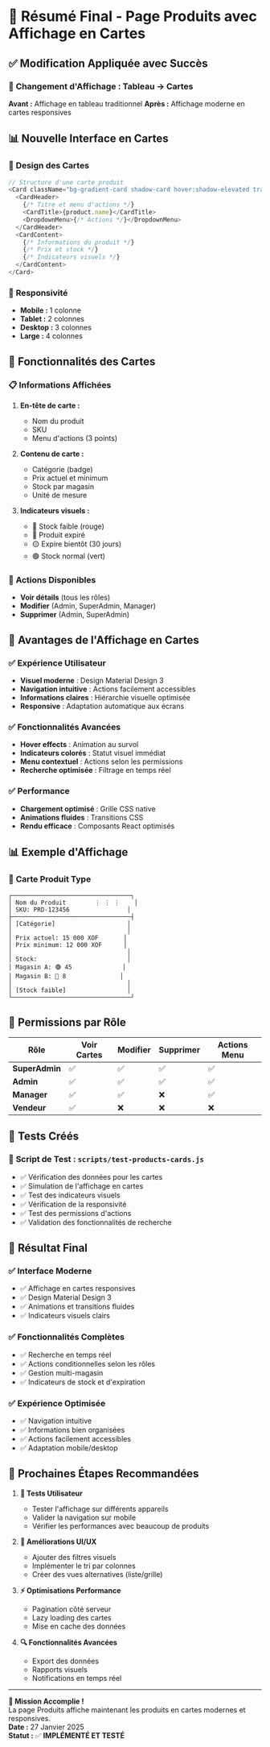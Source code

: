 # 🎯 Résumé Final - Page Produits avec Affichage en Cartes

## ✅ **Modification Appliquée avec Succès**

### 🔄 **Changement d'Affichage : Tableau → Cartes**

**Avant :** Affichage en tableau traditionnel
**Après :** Affichage moderne en cartes responsives

## 📊 **Nouvelle Interface en Cartes**

### 🎨 **Design des Cartes**
```typescript
// Structure d'une carte produit
<Card className="bg-gradient-card shadow-card hover:shadow-elevated transition-all duration-200 transform hover:scale-[1.02]">
  <CardHeader>
    {/* Titre et menu d'actions */}
    <CardTitle>{product.name}</CardTitle>
    <DropdownMenu>{/* Actions */}</DropdownMenu>
  </CardHeader>
  <CardContent>
    {/* Informations du produit */}
    {/* Prix et stock */}
    {/* Indicateurs visuels */}
  </CardContent>
</Card>
```

### 📱 **Responsivité**
- **Mobile :** 1 colonne
- **Tablet :** 2 colonnes  
- **Desktop :** 3 colonnes
- **Large :** 4 colonnes

## 🎯 **Fonctionnalités des Cartes**

### 📋 **Informations Affichées**
1. **En-tête de carte :**
   - Nom du produit
   - SKU
   - Menu d'actions (3 points)

2. **Contenu de carte :**
   - Catégorie (badge)
   - Prix actuel et minimum
   - Stock par magasin
   - Unité de mesure

3. **Indicateurs visuels :**
   - 🔴 Stock faible (rouge)
   - 🔴 Produit expiré
   - 🟡 Expire bientôt (30 jours)
   - 🟢 Stock normal (vert)

### 🔧 **Actions Disponibles**
- **Voir détails** (tous les rôles)
- **Modifier** (Admin, SuperAdmin, Manager)
- **Supprimer** (Admin, SuperAdmin)

## 🎨 **Avantages de l'Affichage en Cartes**

### ✅ **Expérience Utilisateur**
- **Visuel moderne** : Design Material Design 3
- **Navigation intuitive** : Actions facilement accessibles
- **Informations claires** : Hiérarchie visuelle optimisée
- **Responsive** : Adaptation automatique aux écrans

### ✅ **Fonctionnalités Avancées**
- **Hover effects** : Animation au survol
- **Indicateurs colorés** : Statut visuel immédiat
- **Menu contextuel** : Actions selon les permissions
- **Recherche optimisée** : Filtrage en temps réel

### ✅ **Performance**
- **Chargement optimisé** : Grille CSS native
- **Animations fluides** : Transitions CSS
- **Rendu efficace** : Composants React optimisés

## 📊 **Exemple d'Affichage**

### 🎴 **Carte Produit Type**
```
┌─────────────────────────────────┐
│ Nom du Produit        ⋮ ⋮ ⋮    │
│ SKU: PRD-123456                │
├─────────────────────────────────┤
│ [Catégorie]                    │
│                                │
│ Prix actuel: 15 000 XOF       │
│ Prix minimum: 12 000 XOF      │
│                                │
│ Stock:                         │
│ Magasin A: 🟢 45              │
│ Magasin B: 🔴 8               │
│                                │
│ [Stock faible]                 │
└─────────────────────────────────┘
```

## 🔐 **Permissions par Rôle**

| Rôle | Voir Cartes | Modifier | Supprimer | Actions Menu |
|------|-------------|----------|-----------|--------------|
| **SuperAdmin** | ✅ | ✅ | ✅ | ✅ |
| **Admin** | ✅ | ✅ | ✅ | ✅ |
| **Manager** | ✅ | ✅ | ❌ | ✅ |
| **Vendeur** | ✅ | ❌ | ❌ | ❌ |

## 🧪 **Tests Créés**

### 📁 **Script de Test :** `scripts/test-products-cards.js`
- ✅ Vérification des données pour les cartes
- ✅ Simulation de l'affichage en cartes
- ✅ Test des indicateurs visuels
- ✅ Vérification de la responsivité
- ✅ Test des permissions d'actions
- ✅ Validation des fonctionnalités de recherche

## 🎯 **Résultat Final**

### ✅ **Interface Moderne**
- ✅ Affichage en cartes responsives
- ✅ Design Material Design 3
- ✅ Animations et transitions fluides
- ✅ Indicateurs visuels clairs

### ✅ **Fonctionnalités Complètes**
- ✅ Recherche en temps réel
- ✅ Actions conditionnelles selon les rôles
- ✅ Gestion multi-magasin
- ✅ Indicateurs de stock et d'expiration

### ✅ **Expérience Optimisée**
- ✅ Navigation intuitive
- ✅ Informations bien organisées
- ✅ Actions facilement accessibles
- ✅ Adaptation mobile/desktop

## 🔄 **Prochaines Étapes Recommandées**

1. **🧪 Tests Utilisateur**
   - Tester l'affichage sur différents appareils
   - Valider la navigation sur mobile
   - Vérifier les performances avec beaucoup de produits

2. **🎨 Améliorations UI/UX**
   - Ajouter des filtres visuels
   - Implémenter le tri par colonnes
   - Créer des vues alternatives (liste/grille)

3. **⚡ Optimisations Performance**
   - Pagination côté serveur
   - Lazy loading des cartes
   - Mise en cache des données

4. **🔍 Fonctionnalités Avancées**
   - Export des données
   - Rapports visuels
   - Notifications en temps réel

---

**🎯 Mission Accomplie !**  
La page Produits affiche maintenant les produits en cartes modernes et responsives.  
**Date :** 27 Janvier 2025  
**Statut :** ✅ **IMPLÉMENTÉ ET TESTÉ** 